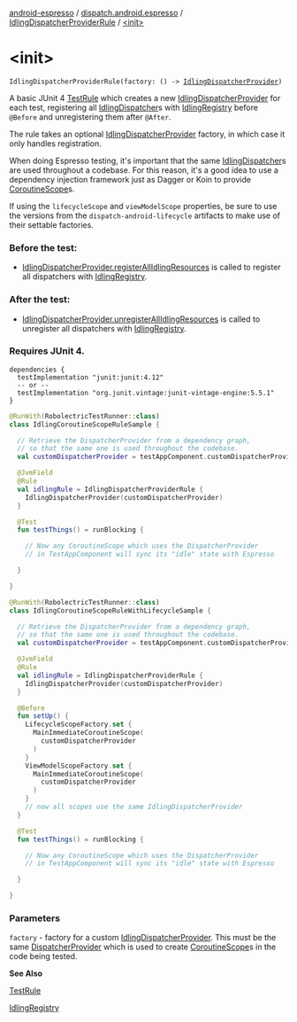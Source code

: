 [android-espresso](../../index.md) / [dispatch.android.espresso](../index.md) / [IdlingDispatcherProviderRule](index.md) / [&lt;init&gt;](./-init-.md)

# &lt;init&gt;

`IdlingDispatcherProviderRule(factory: () -> `[`IdlingDispatcherProvider`](../-idling-dispatcher-provider/index.md)`)`

A basic JUnit 4 [TestRule](#) which creates a new [IdlingDispatcherProvider](../-idling-dispatcher-provider/index.md) for each test,
registering all [IdlingDispatcher](../-idling-dispatcher/index.md)s with [IdlingRegistry](#) before `@Before` and unregistering them after `@After`.

The rule takes an optional [IdlingDispatcherProvider](../-idling-dispatcher-provider/index.md) factory, in which case it only handles registration.

When doing Espresso testing, it's important that the same [IdlingDispatcher](../-idling-dispatcher/index.md)s are used throughout a codebase.
For this reason, it's a good idea to use a dependency injection framework just as Dagger or Koin
to provide [CoroutineScope](https://kotlin.github.io/kotlinx.coroutines/kotlinx-coroutines-core/kotlinx.coroutines/-coroutine-scope/index.html)s.

If using the `lifecycleScope` and `viewModelScope` properties,
be sure to use the versions from the `dispatch-android-lifecycle` artifacts to make use of their settable factories.

### Before the test:

* [IdlingDispatcherProvider.registerAllIdlingResources](../register-all-idling-resources.md) is called to register all dispatchers with [IdlingRegistry](#).

### After the test:

* [IdlingDispatcherProvider.unregisterAllIdlingResources](../unregister-all-idling-resources.md) is called to unregister all dispatchers with [IdlingRegistry](#).

### Requires JUnit 4.

```
dependencies {
  testImplementation "junit:junit:4.12"
  -- or --
  testImplementation "org.junit.vintage:junit-vintage-engine:5.5.1"
}
```

``` kotlin
@RunWith(RobolectricTestRunner::class)
class IdlingCoroutineScopeRuleSample {

  // Retrieve the DispatcherProvider from a dependency graph,
  // so that the same one is used throughout the codebase.
  val customDispatcherProvider = testAppComponent.customDispatcherProvider

  @JvmField
  @Rule
  val idlingRule = IdlingDispatcherProviderRule {
    IdlingDispatcherProvider(customDispatcherProvider)
  }

  @Test
  fun testThings() = runBlocking {

    // Now any CoroutineScope which uses the DispatcherProvider
    // in TestAppComponent will sync its "idle" state with Espresso

  }

}
```

``` kotlin
@RunWith(RobolectricTestRunner::class)
class IdlingCoroutineScopeRuleWithLifecycleSample {

  // Retrieve the DispatcherProvider from a dependency graph,
  // so that the same one is used throughout the codebase.
  val customDispatcherProvider = testAppComponent.customDispatcherProvider

  @JvmField
  @Rule
  val idlingRule = IdlingDispatcherProviderRule {
    IdlingDispatcherProvider(customDispatcherProvider)
  }

  @Before
  fun setUp() {
    LifecycleScopeFactory.set {
      MainImmediateCoroutineScope(
        customDispatcherProvider
      )
    }
    ViewModelScopeFactory.set {
      MainImmediateCoroutineScope(
        customDispatcherProvider
      )
    }
    // now all scopes use the same IdlingDispatcherProvider
  }

  @Test
  fun testThings() = runBlocking {

    // Now any CoroutineScope which uses the DispatcherProvider
    // in TestAppComponent will sync its "idle" state with Espresso

  }

}
```

### Parameters

`factory` - factory for a custom [IdlingDispatcherProvider](../-idling-dispatcher-provider/index.md).
This must be the same [DispatcherProvider](https://rbusarow.github.io/Dispatch/core/dispatch.core/-dispatcher-provider/index.md) which is used to create [CoroutineScope](https://kotlin.github.io/kotlinx.coroutines/kotlinx-coroutines-core/kotlinx.coroutines/-coroutine-scope/index.html)s in the code being tested.

**See Also**

[TestRule](#)

[IdlingRegistry](#)

